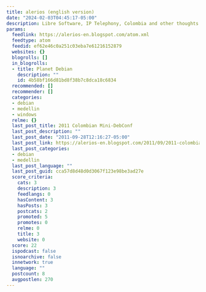 ```yaml
---
title: alerios (english version)
date: "2024-02-03T04:45:17-05:00"
description: Libre Software, IP Telephony, Colombia and other thoughts...
params:
  feedlink: https://alerios-en.blogspot.com/atom.xml
  feedtype: atom
  feedid: ef62e46c0a251c03eba7e61216152879
  websites: {}
  blogrolls: []
  in_blogrolls:
  - title: Planet Debian
    description: ""
    id: 4b58bf166d81bd8f38b7c8dca18c6834
  recommended: []
  recommender: []
  categories:
  - debian
  - medellin
  - windows
  relme: {}
  last_post_title: 2011 Colombian Mini-DebConf
  last_post_description: ""
  last_post_date: "2011-09-28T12:16:27-05:00"
  last_post_link: https://alerios-en.blogspot.com/2011/09/2011-colombian-mini-debconf.html
  last_post_categories:
  - debian
  - medellin
  last_post_language: ""
  last_post_guid: cca57d8d48d0d3067f123e98be3ad27e
  score_criteria:
    cats: 3
    description: 3
    feedlangs: 0
    hasContent: 3
    hasPosts: 3
    postcats: 2
    promoted: 5
    promotes: 0
    relme: 0
    title: 3
    website: 0
  score: 22
  ispodcast: false
  isnoarchive: false
  innetwork: true
  language: ""
  postcount: 8
  avgpostlen: 270
---
```

